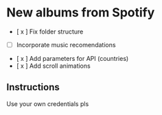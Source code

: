 # New albums from Spotify

- [ x ] Fix folder structure
- [ ] Incorporate music recomendations
- [ x ] Add parameters for API (countries)
- [ x ] Add scroll animations

## Instructions

Use your own credentials pls
